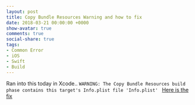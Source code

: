 ```yaml
---
layout: post
title: Copy Bundle Resources Warning and how to fix
date: 2018-03-21 00:00:00 +0000
show-avatar: true
comments: true
social-share: true
tags:
- Common Error
- iOS
- Swift
- Build
---
```

Ran into this today in Xcode..
`WARNING: The Copy Bundle Resources build phase contains this target's Info.plist file 'Info.plist' `
[Here is the fix](https://developer.apple.com/library/content/qa/qa1649/_index.html)
